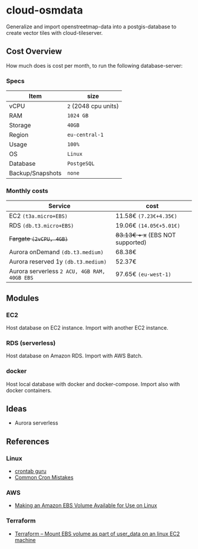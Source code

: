 # cloud-osmdata
Generalize and import openstreetmap-data into a postgis-database to create vector tiles with cloud-tileserver.

## Cost Overview

How much does is cost per month, to run the following database-server:

### Specs

Item | size
---|---
vCPU | `2` (2048 cpu units)
RAM | `1024 GB`
Storage | `40GB`
Region | `eu-central-1`
Usage | `100%`
OS | `Linux`
Database | `PostgeSQL`
Backup/Snapshots | `none`

### Monthly costs

Service | cost
---|---
EC2 `(t3a.micro+EBS)` | 11.58€ `(7.23€+4.35€)` 
RDS `(db.t3.micro+EBS)` | 19.06€ `(14.05€+5.01€)`
~~Fargate `(2vCPU, 4GB)`~~ | ~~83.13€ + x~~ (EBS NOT supported)
Aurora onDemand `(db.t3.medium)` | 68.38€
Aurora reserved 1y `(db.t3.medium)` | 52.37€
Aurora serverless `2 ACU, 4GB RAM, 40GB EBS` | 97.65€ `(eu-west-1)`

## Modules

### EC2

Host database on EC2 instance. Import with another EC2 instance.

### RDS (serverless)

Host database on Amazon RDS. Import with AWS Batch.

### docker

Host local database with docker and docker-compose. Import also with docker containers.

## Ideas

- Aurora serverless

## References

### Linux

- [crontab guru](https://crontab.guru)
- [Common Cron Mistakes](http://www.alleft.com/sysadmin/common-cron-mistakes/)

### AWS 

- [Making an Amazon EBS Volume Available for Use on Linux](https://docs.aws.amazon.com/AWSEC2/latest/UserGuide/ebs-using-volumes.html)

### Terraform

- [Terraform – Mount EBS volume as part of user_data on an linux EC2 machine](http://www.sanjeevnandam.com/blog/ec2-mount-ebs-volume-during-launch-time)



